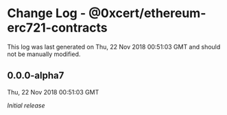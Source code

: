 # Change Log - @0xcert/ethereum-erc721-contracts

This log was last generated on Thu, 22 Nov 2018 00:51:03 GMT and should not be manually modified.

## 0.0.0-alpha7
Thu, 22 Nov 2018 00:51:03 GMT

*Initial release*

